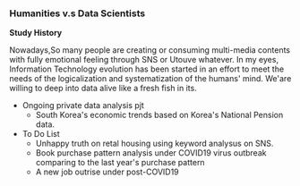 ### Humanities v.s Data Scientists
**Study History**

Nowadays,So many people are creating or consuming multi-media contents with fully emotional feeling through SNS or Utouve whatever.
In my eyes, Information Technology evolution has been started in an effort to meet the needs of the logicalization and systematization of the humans' mind. 
We'are willing to deep into data alive like a fresh fish in its.

- Ongoing private data analysis pjt
  - South Korea's economic trends  based on Korea's National Pension data.
- To Do List
  - Unhappy truth on retal housing using keyword analysus on SNS.
  - Book purchase pattern analysis under COVID19 virus outbreak comparing to the last year's purchase pattern 
  - A new job outrise  under post-COVID19
